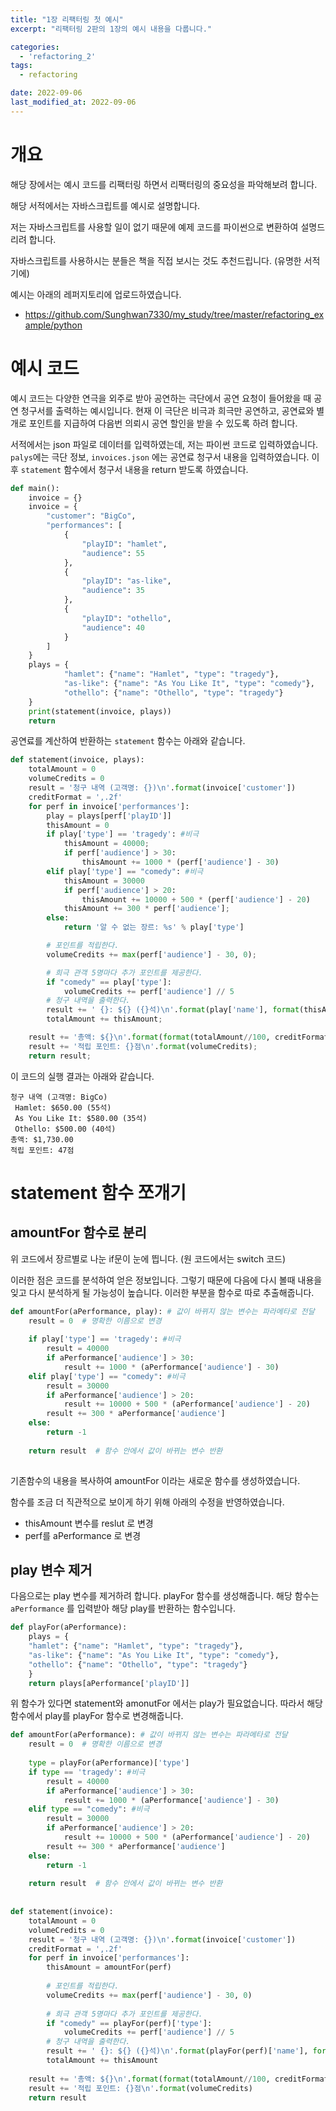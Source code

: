 ```yaml
---
title: "1장 리팩터링 첫 예시"
excerpt: "리팩터링 2판의 1장의 예시 내용을 다룹니다."

categories:
  - 'refactoring_2'
tags:
  - refactoring

date: 2022-09-06
last_modified_at: 2022-09-06
---
```


# 개요 

해당 장에서는 예시 코드를 리팩터링 하면서 리팩터링의 중요성을 파악해보려 합니다. 

해당 서적에서는 자바스크립트를 예시로 설명합니다. 

저는 자바스크립트를 사용할 일이 없기 때문에 예제 코드를 파이썬으로 변환하여 설명드리려 합니다. 

자바스크립트를 사용하시는 분들은 책을 직접 보시는 것도 추천드립니다. (유명한 서적기에)

예시는 아래의 레퍼지토리에 업로드하였습니다. 

* https://github.com/Sunghwan7330/my_study/tree/master/refactoring_example/python

# 예시 코드 

예시 코드는 다양한 연극을 외주로 받아 공연하는 극단에서 공연 요청이 들어왔을 때 공연 청구서를 출력하는 예시입니다. 
현재 이 극단은 비극과 희극만 공연하고, 공연료와 별개로 포인트를 지급하여 다음번 의뢰시 공연 할인을 받을 수 있도록 하려 합니다. 

서적에서는 json 파일로 데이터를 입력하였는데, 저는 파이썬 코드로 입력하였습니다. 
`palys`에는 극단 정보, `invoices.json` 에는 공연료 청구서 내용을 입력하였습니다. 
이후 `statement` 함수에서 청구서 내용을 return 받도록 하였습니다. 

```python
def main():
    invoice = {}
    invoice = {
        "customer": "BigCo",
        "performances": [
            {
                "playID": "hamlet",
                "audience": 55
            },
            {
                "playID": "as-like",
                "audience": 35
            },
            {
                "playID": "othello",
                "audience": 40
            }
        ]
    }
    plays = {
            "hamlet": {"name": "Hamlet", "type": "tragedy"},
            "as-like": {"name": "As You Like It", "type": "comedy"},
            "othello": {"name": "Othello", "type": "tragedy"}
    }
    print(statement(invoice, plays))
    return
```

공연료를 계산하여 반환하는 `statement` 함수는 아래와 같습니다. 

```python
def statement(invoice, plays):
    totalAmount = 0
    volumeCredits = 0
    result = '청구 내역 (고객명: {})\n'.format(invoice['customer'])
    creditFormat = ',.2f'
    for perf in invoice['performances']:
        play = plays[perf['playID']]
        thisAmount = 0
        if play['type'] == 'tragedy': #비극
            thisAmount = 40000;
            if perf['audience'] > 30:
                thisAmount += 1000 * (perf['audience'] - 30)
        elif play['type'] == "comedy": #비극
            thisAmount = 30000
            if perf['audience'] > 20:
                thisAmount += 10000 + 500 * (perf['audience'] - 20)
            thisAmount += 300 * perf['audience'];
        else:
            return '알 수 없는 장르: %s' % play['type']

        # 포인트를 적립한다.
        volumeCredits += max(perf['audience'] - 30, 0);

        # 희극 관객 5명마다 추가 포인트를 제공한다.
        if "comedy" == play['type']:
            volumeCredits += perf['audience'] // 5
        # 청구 내역을 출력한다.
        result += ' {}: ${} ({}석)\n'.format(play['name'], format(thisAmount//100, creditFormat), perf['audience'])
        totalAmount += thisAmount;

    result += '총액: ${}\n'.format(format(totalAmount//100, creditFormat));
    result += '적립 포인트: {}점\n'.format(volumeCredits);
    return result;
```

이 코드의 실행 결과는 아래와 같습니다. 

```
청구 내역 (고객명: BigCo)
 Hamlet: $650.00 (55석)
 As You Like It: $580.00 (35석)
 Othello: $500.00 (40석)
총액: $1,730.00
적립 포인트: 47점
```

# statement 함수 쪼개기 

## amountFor 함수로 분리

위 코드에서 장르별로 나눈 if문이 눈에 띕니다. (원 코드에서는 switch 코드)

이러한 점은 코드를 분석하여 얻은 정보입니다. 그렇기 때문에 다음에 다시 볼때 내용을 잊고 다시 분석하게 될 가능성이 높습니다. 
이러한 부분을 함수로 따로 추출해줍니다. 

```python
def amountFor(aPerformance, play): # 값이 바뀌지 않는 변수는 파라메타로 전달
    result = 0  # 명확한 이름으로 변경
 
    if play['type'] == 'tragedy': #비극
        result = 40000
        if aPerformance['audience'] > 30:
            result += 1000 * (aPerformance['audience'] - 30)
    elif play['type'] == "comedy": #비극
        result = 30000
        if aPerformance['audience'] > 20:
            result += 10000 + 500 * (aPerformance['audience'] - 20)
        result += 300 * aPerformance['audience']
    else:
        return -1
   
    return result  # 함수 안에서 값이 바뀌는 변수 반환
 
```
기존함수의 내용을 복사하여 amountFor 이라는 새로운 함수를 생성하였습니다. 

함수를 조금 더 직관적으로 보이게 하기 위해 아래의 수정을 반영하였습니다. 

* thisAmount 변수를 reslut 로 변경
* perf를 aPerformance 로 변경

## play 변수 제거 

다음으로는 play 변수를 제거하려 합니다. 
playFor 함수를 생성해줍니다. 해당 함수는 `aPerformance` 를 입력받아 해당 play를 반환하는 함수입니다. 

```python 
def playFor(aPerformance):
    plays = {
    "hamlet": {"name": "Hamlet", "type": "tragedy"},
    "as-like": {"name": "As You Like It", "type": "comedy"},
    "othello": {"name": "Othello", "type": "tragedy"}
    }
    return plays[aPerformance['playID']]
```
위 함수가 있다면 statement와 amonutFor 에서는 play가 필요없습니다. 
따라서 해당 함수에서 play를 playFor 함수로 변경해줍니다. 

```python 
def amountFor(aPerformance): # 값이 바뀌지 않는 변수는 파라메타로 전달
    result = 0  # 명확한 이름으로 변경
 
    type = playFor(aPerformance)['type']
    if type == 'tragedy': #비극
        result = 40000
        if aPerformance['audience'] > 30:
            result += 1000 * (aPerformance['audience'] - 30)
    elif type == "comedy": #비극
        result = 30000
        if aPerformance['audience'] > 20:
            result += 10000 + 500 * (aPerformance['audience'] - 20)
        result += 300 * aPerformance['audience']
    else:
        return -1
   
    return result  # 함수 안에서 값이 바뀌는 변수 반환
 
 
def statement(invoice):
    totalAmount = 0
    volumeCredits = 0
    result = '청구 내역 (고객명: {})\n'.format(invoice['customer'])
    creditFormat = ',.2f'
    for perf in invoice['performances']:
        thisAmount = amountFor(perf)
 
        # 포인트를 적립한다.
        volumeCredits += max(perf['audience'] - 30, 0)
 
        # 희극 관객 5명마다 추가 포인트를 제공한다.
        if "comedy" == playFor(perf)['type']:
            volumeCredits += perf['audience'] // 5
        # 청구 내역을 출력한다.
        result += ' {}: ${} ({}석)\n'.format(playFor(perf)['name'], format(thisAmount//100, creditFormat), perf['audience'])
        totalAmount += thisAmount
 
    result += '총액: ${}\n'.format(format(totalAmount//100, creditFormat))
    result += '적립 포인트: {}점\n'.format(volumeCredits)
    return result

```
